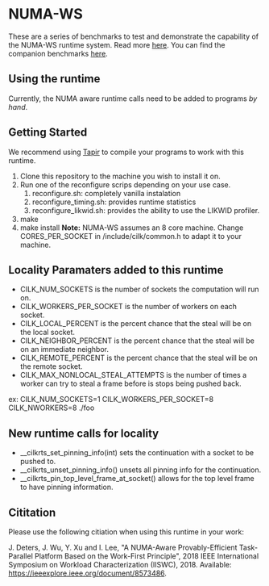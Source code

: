 # NUMA-WS

These are a series of benchmarks to test and demonstrate the capability of the
NUMA-WS runtime system. Read more [here](https://ieeexplore.ieee.org/document/8573486). You
can find the companion benchmarks [here](https://github.com/wustl-pctg/NUMA-WS-Benchmarks).

##  Using the runtime
Currently, the NUMA aware runtime calls need to be added to programs *by hand*.

## Getting Started
We recommend using [Tapir](http://cilk.mit.edu/download/) to compile your programs
to work with this runtime.

1. Clone this repository to the machine you wish to install it on.
2. Run one of the reconfigure scrips depending on your use case.
    1. reconfigure.sh: completely vanilla instalation
    2. reconfigure_timing.sh: provides runtime statistics
    3. reconfigure_likwid.sh: provides the ability to use the LIKWID profiler.
4. make
5. make install
**Note:** NUMA-WS assumes an 8 core machine. Change CORES_PER_SOCKET in /include/cilk/common.h to adapt it to your machine.

## Locality Paramaters added to this runtime
- CILK_NUM_SOCKETS is the number of sockets the computation will run on.
- CILK_WORKERS_PER_SOCKET is the number of workers on each socket.
- CILK_LOCAL_PERCENT is the percent chance that the steal will be on the local socket.
- CILK_NEIGHBOR_PERCENT is the percent chance that the steal will be on an immediate neighbor.
- CILK_REMOTE_PERCENT is the percent chance that the steal will be on the remote socket.
- CILK_MAX_NONLOCAL_STEAL_ATTEMPTS is the number of times a worker can try to steal a frame
before is stops being pushed back.

ex: CILK_NUM_SOCKETS=1 CILK_WORKERS_PER_SOCKET=8 CILK_NWORKERS=8 ./foo

## New runtime calls for locality
- __cilkrts_set_pinning_info(int) sets the continuation with a socket to be pushed to.
- __cilkrts_unset_pinning_info() unsets all pinning info for the continuation.
- __cilkrts_pin_top_level_frame_at_socket() allows for the top level frame to have pinning information.

## Cititation
Please use the following citiation when using this runtime in your work:

J. Deters, J. Wu, Y. Xu and I. Lee, "A NUMA-Aware Provably-Efficient Task-Parallel Platform Based on the Work-First Principle", 
2018 IEEE International Symposium on Workload Characterization (IISWC), 2018. 
Available: https://ieeexplore.ieee.org/document/8573486.
